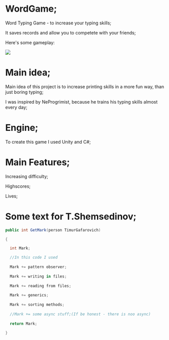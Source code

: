 # WordGame;

Word Typing Game - to increase your typing skills;

It saves records and allow you to competete with your friends;

Here's some gameplay:

![](https://i.ibb.co/NNy3qHd/gameplay.png)

# Main idea;

Main idea of this project is to increase printing skills in a more fun way, than just boring typing;

I was inspired by NeProgrimist, because he trains his typing skills almost every day;

# Engine;

To create this game I used Unity and C#;

# Main Features;

Increasing difficulty;

Highscores;

Lives;

# Some text for T.Shemsedinov;

```c#
public int GetMark(person TimurGafarovich) 

{

  int Mark;

  //In this code I used
  
  Mark += pattern observer;
  
  Mark += writing in files;
  
  Mark += reading from files;
  
  Mark += generics;
  
  Mark += sorting methods;
  
  //Mark += some async stuff;(If be honest - there is noo async)
  
  return Mark;
  
}
```

